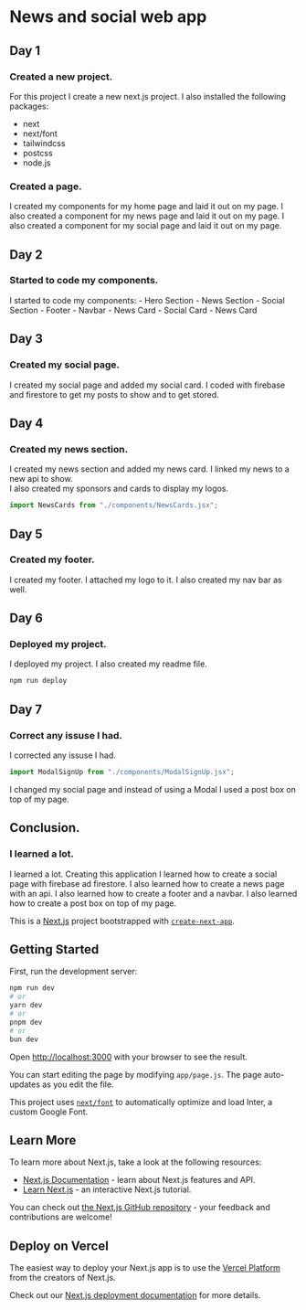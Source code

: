 # News and social web app

## Day 1

### Created a new project.

For this project I create a new next.js project.
I also installed the following packages:

- next
- next/font
- tailwindcss
- postcss
- node.js

### Created a page.

I created my components for my home page and laid it out on my page.
I also created a component for my news page and laid it out on my page.
I also created a component for my social page and laid it out on my page.

## Day 2

### Started to code my components.

I started to code my components: - Hero Section - News Section - Social Section - Footer - Navbar - News Card - Social Card - News Card

## Day 3

### Created my social page.

I created my social page and added my social card.
I coded with firebase and firestore to get my posts to show and to get stored.

## Day 4

### Created my news section.

I created my news section and added my news card.
I linked my news to a new api to show.  
I also created my sponsors and cards to display my logos.

```jsx
import NewsCards from "./components/NewsCards.jsx";
```

## Day 5

### Created my footer.

I created my footer. I attached my logo to it. I also created my nav bar as well.

## Day 6

### Deployed my project.

I deployed my project.
I also created my readme file.

```bash
npm run deploy
```

## Day 7

### Correct any issuse I had.

I corrected any issuse I had.

```jsx
import ModalSignUp from "./components/ModalSignUp.jsx";
```

I changed my social page and instead of using a Modal I used a post box on top of my page.

## Conclusion.

### I learned a lot.

I learned a lot. Creating this application I learned how to create a social page with firebase ad firestore.
I also learned how to create a news page with an api. I also learned how to create a footer and a navbar.
I also learned how to create a post box on top of my page.

This is a [Next.js](https://nextjs.org/) project bootstrapped with [`create-next-app`](https://github.com/vercel/next.js/tree/canary/packages/create-next-app).

## Getting Started

First, run the development server:

```bash
npm run dev
# or
yarn dev
# or
pnpm dev
# or
bun dev
```

Open [http://localhost:3000](http://localhost:3000) with your browser to see the result.

You can start editing the page by modifying `app/page.js`. The page auto-updates as you edit the file.

This project uses [`next/font`](https://nextjs.org/docs/basic-features/font-optimization) to automatically optimize and load Inter, a custom Google Font.

## Learn More

To learn more about Next.js, take a look at the following resources:

- [Next.js Documentation](https://nextjs.org/docs) - learn about Next.js features and API.
- [Learn Next.js](https://nextjs.org/learn) - an interactive Next.js tutorial.

You can check out [the Next.js GitHub repository](https://github.com/vercel/next.js/) - your feedback and contributions are welcome!

## Deploy on Vercel

The easiest way to deploy your Next.js app is to use the [Vercel Platform](https://vercel.com/new?utm_medium=default-template&filter=next.js&utm_source=create-next-app&utm_campaign=create-next-app-readme) from the creators of Next.js.

Check out our [Next.js deployment documentation](https://nextjs.org/docs/deployment) for more details.
